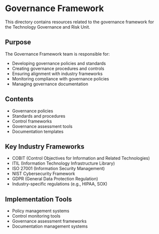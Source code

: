 # Governance Framework

This directory contains resources related to the governance framework for the Technology Governance and Risk Unit.

## Purpose

The Governance Framework team is responsible for:
- Developing governance policies and standards
- Creating governance procedures and controls
- Ensuring alignment with industry frameworks
- Monitoring compliance with governance policies
- Managing governance documentation

## Contents

- Governance policies
- Standards and procedures
- Control frameworks
- Governance assessment tools
- Documentation templates

## Key Industry Frameworks

- COBIT (Control Objectives for Information and Related Technologies)
- ITIL (Information Technology Infrastructure Library)
- ISO 27001 (Information Security Management)
- NIST Cybersecurity Framework
- GDPR (General Data Protection Regulation)
- Industry-specific regulations (e.g., HIPAA, SOX)

## Implementation Tools

- Policy management systems
- Control monitoring tools
- Governance assessment frameworks
- Documentation management systems